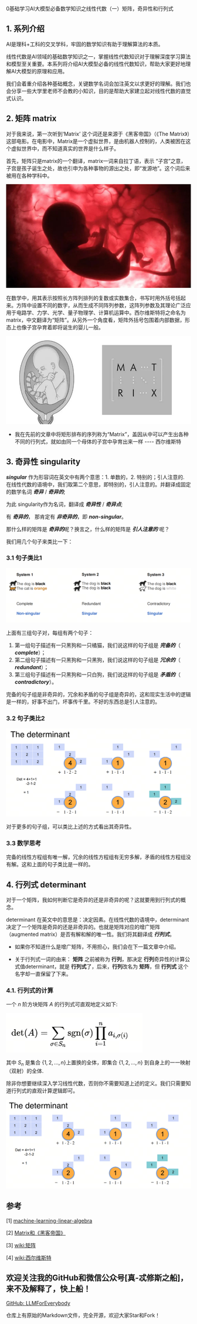 0基础学习AI大模型必备数学知识之线性代数（一）矩阵，奇异性和行列式

## 1. 系列介绍

AI是理科+工科的交叉学科，牢固的数学知识有助于理解算法的本质。

线性代数是AI领域的基础数学知识之一，掌握线性代数知识对于理解深度学习算法和模型至关重要。本系列将介绍AI大模型必备的线性代数知识，帮助大家更好地理解AI大模型的原理和应用。

我们会着重介绍各种基础概念，关键数学名词会加注英文以求更好的理解。我们也会分享一些大学里老师不会教的小知识，目的是帮助大家建立起对线性代数的直觉式认识。

## 2. 矩阵 matrix

对于我来说，第一次听到‘Matrix’ 这个词还是来源于《黑客帝国》（《The Matrix》）这部电影。在电影中，Matrix是一个虚拟世界，是由机器人控制的，人类被困在这个虚拟世界中，而不知道真实的世界是什么样子。

首先，矩阵只是matrix的一个翻译，matrix一词来自拉丁语，表示 “子宫”之意，子宫是孩子诞生之处，故也引申为各种事物的源出之处，即“发源地”。这个词后来被用在各种学科中。

![alt text](assest/1.jpeg)

在数学中，用其表示按照长方阵列排列的复数或实数集合，书写时用外括号括起来。方阵中设置不同的数字，从而生成不同阵列参数，这阵列参数及其理论广泛应用于电路学、力学、光学、量子物理学、计算机运算中。西尔维斯特将之命名为matrix，中文翻译为“矩阵”。从另外一个角度看，矩阵外括号包围着内部数据，形态上也像子宫孕育着即将诞生的婴儿一般。

![alt text](assest/2.jpeg)

- 我在先前的文章中将矩形排布的序列称为“Matrix”，盖因从中可以产生出各种不同的行列式，就如由同一个母体的子宫中孕育出来一样 ---- 西尔维斯特


## 3. 奇异性 singularity

***singular*** 作为形容词在英文中有两个意思：1. 单数的，2. 特别的；引人注意的. 在线性代数的语境中，我们取第二个意思，即特别的，引人注意的。并翻译成固定的数学名词 ***奇异*** / ***奇异的***;

为此 singularity作为名词，翻译成 ***奇异性*** / ***奇异点***;

有 ***奇异的***， 那肯定有 ***非奇异的***，即 ***non-singular***。

那什么样的矩阵是 ***奇异的***呢？换言之，什么样的矩阵是 ***引人注意的*** 呢？

我们用几个句子来类比一下：

### 3.1 句子类比1

![alt text](assest/3.png)

上面有三组句子对，每组有两个句子：

1. 第一组句子描述有一只黑狗和一只橘猫，我们说这样的句子组是 ***完备的***（ ***complete***）；
2. 第二组句子描述有一只黑狗和一只黑狗，我们说这样的句子组是 ***冗余的***（ ***redundant***）；
3. 第三组句子描述有一只黑狗和一只白狗，我们说这样的句子组是 ***矛盾的***（ ***contradictory***）。

完备的句子组是非奇异的，冗余和矛盾的句子组是奇异的，这和现实生活中的逻辑是一样的，好事不出门，坏事传千里。不好的东西总是引人注意的。

### 3.2 句子类比2

![alt text](assest/4.png)

对于更多的句子组，可以类比上述的方式看出其奇异性。


### 3.3 数学思考

完备的线性方程组有唯一解，冗余的线性方程组有无穷多解，矛盾的线性方程组没有解。这和上面的句子类比是一样的。

## 4. 行列式 determinant

对于一个矩阵，我如何判断它是奇异的还是非奇异的呢？这就要用到行列式的概念。

determinant 在英文中的意思是：决定因素。在线性代数的语境中，determinant决定了一个矩阵是奇异的还是非奇异的。也就是矩阵对应的增广矩阵（augmented matrix）是否有解和解的唯一性。我们将其翻译成 ***行列式***。

- 如果你不知道什么是增广矩阵，不用担心，我们会在下一篇文章中介绍。

- 关于行列式一词的由来： **矩阵** 之前被称为 **行列**，那决定 **行列**奇异性的计算公式值determinant，就是 **行列式**了，后来，**行列**改名为 **矩阵**，但 **行列式** 这个名字却一直保留了下来。

### 4.1. 行列式的计算
一个 $n$ 阶方块矩阵 $A$ 的行列式可直观地定义如下:

![alt text](assest/5.png)

其中 $S_{n}$ 是集合 $\{ 1,2,...,n \}$上置换的全体，即集合 $\{1,2,...,n\}$ 到自身上的一一映射（双射）的全体.

除非你想要继续深入学习线性代数，否则你不需要知道上述的定义。我们只需要知道行列式的直观计算逻辑即可。

![alt text](assest/6.png)

## 参考

[1] [machine-learning-linear-algebra](https://www.coursera.org/learn/machine-learning-linear-algebra/home/week/1)

[2] [Matrix和《黑客帝国》](https://www.sohu.com/a/297701917_120051601)

[3] [wiki:矩阵](https://zh.wikipedia.org/wiki/%E7%9F%A9%E9%98%B5)

[4] [wiki:西尔维斯特](https://zh.wikipedia.org/wiki/%E8%A9%B9%E5%A7%86%E6%96%AF%C2%B7%E7%B4%84%E7%91%9F%E5%A4%AB%C2%B7%E8%A5%BF%E7%88%BE%E7%B6%AD%E6%96%AF%E7%89%B9)

## 欢迎关注我的GitHub和微信公众号[真-忒修斯之船]，来不及解释了，快上船！

[GitHub: LLMForEverybody](https://github.com/luhengshiwo/LLMForEverybody)

仓库上有原始的Markdown文件，完全开源，欢迎大家Star和Fork！